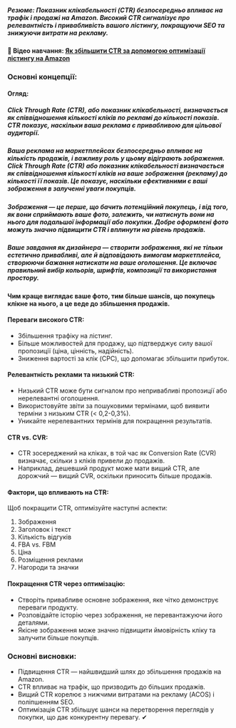 ##### **Резюме**: Показник клікабельності (CTR) безпосередньо впливає на трафік і продажі на Amazon. Високий CTR сигналізує про релевантність і привабливість вашого лістингу, покращуючи SEO та знижуючи витрати на рекламу.

#### **🎥 Відео навчання**: [Як збільшити CTR за допомогою оптимізації лістингу на Amazon](https://www.youtube.com/watch?v=example)

### **Основні концепції**:

#### **Огляд**:

##### Click Through Rate (CTR), або показник клікабельності, визначається як співвідношення кількості кліків по рекламі до кількості показів. CTR показує, наскільки ваша реклама є привабливою для цільової аудиторії.
##### Ваша реклама на маркетплейсах безпосередньо впливає на кількість продажів, і важливу роль у цьому відіграють **зображення**. **Click Through Rate (CTR)** або показник клікабельності визначається як співвідношення кількості кліків на ваше зображення (рекламу) до кількості її показів. Це показує, наскільки ефективними є ваші зображення в залученні уваги покупців.

##### **Зображення** — це перше, що бачить потенційний покупець, і від того, як вони сприймають ваше фото, залежить, чи натиснуть вони на нього для подальшої інформації або покупки. Добре оформлені фото можуть значно підвищити CTR і вплинути на рівень продажів.

##### Ваше завдання як дизайнера — створити зображення, які не тільки естетично привабливі, але й відповідають вимогам маркетплейса, створюючи бажання натискати на ваше оголошення. Це включає правильний вибір кольорів, шрифтів, композиції та використання простору.

**Чим краще виглядає ваше фото, тим більше шансів, що покупець клікне на нього, а це веде до збільшення продажів.**
#### **Переваги високого CTR**:

- Збільшення трафіку на лістинг.
- Більше можливостей для продажу, що підтверджує силу вашої пропозиції (ціна, цінність, надійність).
- Зниження вартості за клік (CPC), що допомагає збільшити прибуток.

#### **Релевантність реклами та низький CTR**:

- Низький CTR може бути сигналом про непривабливі пропозиції або нерелевантні оголошення.
- Використовуйте звіти за пошуковими термінами, щоб виявити терміни з низьким CTR (< 0,2-0,3%).
- Уникайте нерелевантних термінів для покращення результатів.

#### **CTR vs. CVR**:

- CTR зосереджений на кліках, в той час як Conversion Rate (CVR) визначає, скільки з кліків привели до продажів.
- Наприклад, дешевший продукт може мати вищий CTR, але дорожчий — вищий CVR, оскільки приносить більше продажів.

#### **Фактори, що впливають на CTR**:

Щоб покращити CTR, оптимізуйте наступні аспекти:

1. Зображення
2. Заголовок і текст
3. Кількість відгуків
4. FBA vs. FBM
5. Ціна
6. Розміщення реклами
7. Нагороди та значки

#### **Покращення CTR через оптимізацію**:

- Створіть привабливе основне зображення, яке чітко демонструє переваги продукту.
- Розповідайте історію через зображення, не перевантажуючи його деталями.
- Якісне зображення може значно підвищити ймовірність кліку та залучити більше покупців.

### **Основні висновки**:

- Підвищення CTR — найшвидший шлях до збільшення продажів на Amazon.
- CTR впливає на трафік, що призводить до більших продажів.
- Вищий CTR корелює з нижчими витратами на рекламу (ACOS) і поліпшенням SEO.
- Оптимізація CTR збільшує шанси на перетворення переглядів у покупки, що дає конкурентну перевагу. ✔
